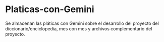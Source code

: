 # Platicas-con-Gemini
Se almacenan las pláticas con Gemini sobre el desarrollo del proyecto del diccionario/enciclopedia, mes con mes y archivos complementario del proyecto.
